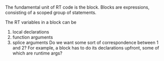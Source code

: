The fundamental unit of RT code is the block.
Blocks are expressions, consisting of a scoped group of statements.

The RT variables in a block can be
  1. local declarations
  2. function arguments
  3. splice arguments
Do we want some sort of correspondence between 1 and 2?
For example, a block has to do its declarations upfront, some of which are runtime args?
